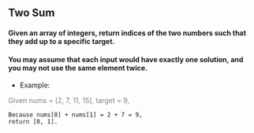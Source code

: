 ## Two Sum

#### Given an array of integers, return indices of the two numbers such that they add up to a specific target.

#### You may assume that each input would have exactly one solution, and you may not use the same element twice.

* Example:
<p style="color:grey">
    Given nums = [2, 7, 11, 15], target = 9,

    Because nums[0] + nums[1] = 2 + 7 = 9,
    return [0, 1].
</p>